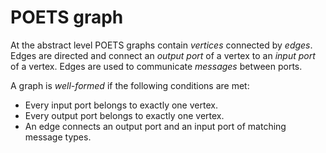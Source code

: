 # POETS graph

At the abstract level POETS graphs contain _vertices_ connected by _edges_. Edges are
directed and connect an _output port_ of a vertex to an _input port_ of a vertex. Edges
are used to communicate _messages_ between ports.

A graph is _well-formed_ if the following conditions are met:

* Every input port belongs to exactly one vertex.
* Every output port belongs to exactly one vertex.
* An edge connects an output port and an input port of matching message types.
